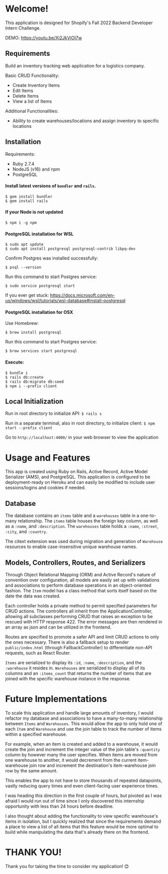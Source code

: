 # Welcome!

This application is designed for Shopify's Fall 2022 Backend Developer Intern Challenge.

DEMO: https://youtu.be/Xj2JkVjOI7w

## Requirements

Build an inventory tracking web application for a logistics company.

Basic CRUD Functionality:
- Create Inventory Items
- Edit Items
- Delete Items
- View a list of Items

Additional Functionalities:
- Ability to create warehouses/locations and assign inventory to specific locations

## Installation

Requirements:
- Ruby 2.7.4
- NodeJS (v16) and npm
- PostgreSQL

#### Install latest versions of `bundler` and `rails`.

```
$ gem install bundler
$ gem install rails
```

#### If your Node is not updated

```
$ npm i -g npm
```

#### PostgreSQL installation for WSL

```
$ sudo apt update
$ sudo apt install postgresql postgresql-contrib libpq-dev
```

Confirm Postgres was installed successfully:
```
$ psql --version
```

Run this command to start Postgres service:
```
$ sudo service postgresql start
```

If you ever get stuck: https://docs.microsoft.com/en-us/windows/wsl/tutorials/wsl-database#install-postgresql

#### PostgreSQL installation for OSX

Use Homebrew:
```
$ brew install postgresql
```

Run this command to start Postgres service:
```
$ brew services start postgresql
```

#### Execute:
```
$ bundle i
$ rails db:create
$ rails db:migrate db:seed
$ npm i --prefix client
```

## Local Initialization

Run in root directory to initialize API: `$ rails s`

Run in a separate terminal, also in root directory, to initialize client: `$ npm start --prefix client`

Go to `http://localhost:4000/` in your web browser to view the application

# Usage and Features

This app is created using Ruby on Rails, Active Record, Active Model Serializer (AMS), and PostgreSQL. This application is configured to be deployment-ready on Heroku and can easily be modified to include user sessions/logins and cookies if needed.

## Database

The database contains an `items` table and a `warehouses` table in a one-to-many relationship. The `items` table houses the foreign key column, as well as a `:name`, and `:description`. The `warehouses` table holds a `:name`, `:street`, `:city`, and `:country`.

The citext extension was used during migration and generation of `Warehouse` resources to enable case-insensitive unique warehouse names.

## Models, Controllers, Routes, and Serializers

Through Object Relational Mapping (ORM) and Active Record's nature of convention over configuration, all models are easily set up with validations and associations to perform database operations in an object-oriented fashion. The `Item` model has a class method that sorts itself based on the date the data was created.

Each controller holds a private method to permit specified parameters for CRUD actions. The controllers all inherit from the ApplicationController, allowing all subclasses performing CRUD that raises an exception to be rescued with HTTP response 422. The error messages are then rendered in an array as json and can be utilized in the frontend.

Routes are specified to promote a safer API and limit CRUD actions to only the ones necessary. There is also a fallback setup to render `public/index.html` (through FallbackController) to differentiate non-API requests, such as React Router.

`Items` are serialized to display its `:id`, `:name`, `:description`, and the `:warehouse` it resides in. `Warehouses` are serialized to display all of its columns and an `:items_count` that returns the number of items that are joined with the specific warehouse instance in the response.

# Future Implementations

To scale this application and handle large amounts of inventory, I would refactor my database and associations to have a many-to-many relationship between `Items` and `Warehouses`. This would allow the app to only hold one of each `Item` and `Warehouse` and use the join table to track the number of items within a specified warehouse. 

For example, when an item is created and added to a warehouse, it would create the join and increment the integer value of the join table's `:quantity` column by however many the user specifies. When items are moved from one warehouse to another, it would decrement from the current item-warehouse join row and increment the destination's item-warehouse join row by the same amount.

This enables the app to not have to store thousands of repeated datapoints, vastly reducing query times and even client-facing user experience times.

I was heading this direction in the first couple of hours, but pivoted as I was afraid I would run out of time since I only discovered this internship opportunity with less than 24 hours before deadline.

I also thought about adding the functionality to view specific warehouse's items in isolation, but I quickly realized that since the requirements demand a place to view a list of all items that this feature would be more optimal to build while manipulating the data that's already there on the frontend.

# THANK YOU!

Thank you for taking the time to consider my application! 😊